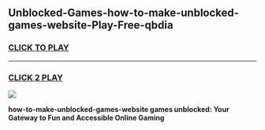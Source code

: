 
## Unblocked-Games-how-to-make-unblocked-games-website-Play-Free-qbdia
<h3>
<a href="https://premium76.site?title=how-to-make-unblocked-games-website&ref=23A">CLICK TO PLAY</a></h3>
<hr>

<h3>
<a href="https://premium76.site?title=how-to-make-unblocked-games-website&ref=23A">CLICK 2 PLAY</a>
  
</h3>

<a href="https://premium76.site?title=how-to-make-unblocked-games-website&ref=23A"><img src="https://clearcache.store/games.png"></a>


**how-to-make-unblocked-games-website games unblocked: Your Gateway to Fun and Accessible Online Gaming**
